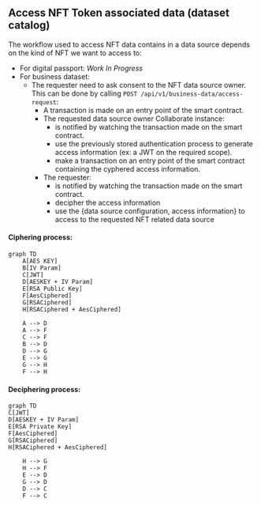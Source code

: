 ## Access NFT Token associated data (dataset catalog)

The workflow used to access NFT data contains in a data source depends on the kind of NFT we want to
access to:

* For digital passport: _Work In Progress_
* For business dataset:
    * The requester need to ask consent to the NFT data source owner. This can be done by
      calling `POST /api/v1/business-data/access-request`:
        * A transaction is made on an entry point of the smart contract.
        * The requested data source owner Collaborate instance:
            * is notified by watching the transaction made on the smart contract.
            * use the previously stored authentication process to generate access information (ex: a
              JWT on the required scope).
            * make a transaction on an entry point of the smart contract containing the cyphered
              access information.
        * The requester:
            * is notified by watching the transaction made on the smart contract.
            * decipher the access information
            * use the {data source configuration, access information} to access to the requested NFT
              related data source

#### Ciphering process:

```mermaid
graph TD
    A[AES KEY] 
    B[IV Param]
    C[JWT]
    D[AESKEY + IV Param]
    E[RSA Public Key]
    F[AesCiphered]
    G[RSACiphered]
    H[RSACiphered + AesCiphered]

    A --> D
    A --> F
    C --> F
    B --> D
    D --> G
    E --> G
    G --> H
    F --> H
```

#### Deciphering process:

```mermaid
graph TD
C[JWT]
D[AESKEY + IV Param]
E[RSA Private Key]
F[AesCiphered]
G[RSACiphered]
H[RSACiphered + AesCiphered]

    H --> G 
    H --> F
    E --> D 
    G --> D
    D --> C
    F --> C
```
